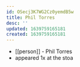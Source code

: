 ```yaml
---
id: OSecj3K7WG2Cz0yemdB5w
title: Phil Torres
desc: ''
updated: 1639759165181
created: 1639759165181
---
```



- [[person]] - Phil Torres
- appeared 1x at the stoa
